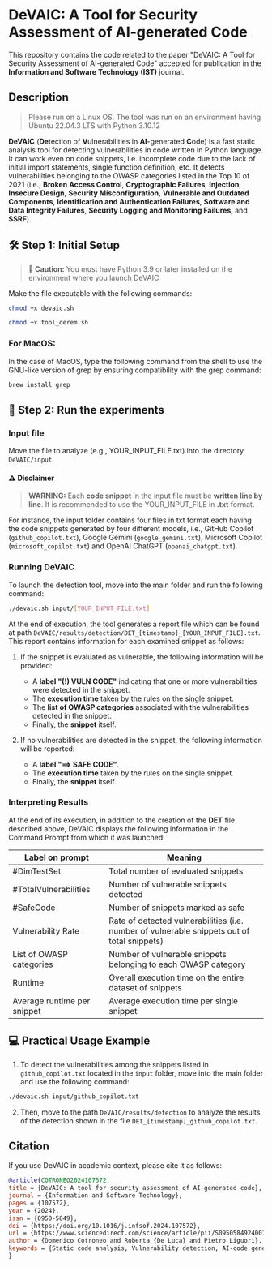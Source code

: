 # DeVAIC: A Tool for Security Assessment of AI-generated Code 

This repository contains the code related to the paper "DeVAIC: A Tool for Security Assessment of AI-generated Code" accepted for publication in the **Information and Software Technology (IST)** journal.


## Description

> Please run on a Linux OS. 
The tool was run on an environment having Ubuntu 22.04.3 LTS with Python 3.10.12

**DeVAIC** (**De**tection of **V**ulnerabilities  in **AI**-generated **C**ode) is a fast static analysis tool for detecting vulnerabilities in code written in Python language. It can work even on code snippets, i.e. incomplete code due to the lack of initial import statements, single function definition, etc. It detects vulnerabilities belonging to the OWASP categories listed in the Top 10 of 2021 (i.e., **Broken Access Control**, **Cryptographic Failures**, **Injection**, **Insecure Design**, **Security Misconfiguration**, **Vulnerable and Outdated Components**, **Identification and Authentication Failures**, **Software and Data Integrity Failures**, **Security Logging and Monitoring Failures**, and **SSRF**).


## 🛠️ Step 1: Initial Setup

> **🚨 Caution:** You must have Python 3.9 or later installed on the environment where you launch DeVAIC

Make the file executable with the following commands:

```bash
chmod +x devaic.sh

chmod +x tool_derem.sh
```

### For MacOS:

In the case of MacOS, type the following command from the shell to use the GNU-like version of grep by ensuring compatibility with the grep command:

```bash
brew install grep
```


## 🚀 Step 2: Run the experiments

### Input file

Move the file to analyze (e.g., YOUR_INPUT_FILE.txt) into the directory ``DeVAIC/input``.



#### ⚠️ Disclaimer

> **WARNING:** Each **code snippet** in the input file must be **written line by line**. It is recommended to use the YOUR_INPUT_FILE in **.txt** format. 

 

For instance, the input folder contains four files in txt format each having the code snippets generated by four different models, i.e., GitHub Copilot (``github_copilot.txt``), Google Gemini (``google_gemini.txt``), Microsoft Copilot (``microsoft_copilot.txt``) and OpenAI ChatGPT (``openai_chatgpt.txt``).


### Running DeVAIC 

To launch the detection tool, move into the main folder and run the following command:

```bash
./devaic.sh input/[YOUR_INPUT_FILE.txt]
```

At the end of execution, the tool generates a report file which can be found at path ``DeVAIC/results/detection/DET_[timestamp]_[YOUR_INPUT_FILE].txt``. This report contains information for each examined snippet as follows:

1. If the snippet is evaluated as vulnerable, the following information will be provided:
   - A **label "(!) VULN CODE"** indicating that one or more vulnerabilities were detected in the snippet.
   - The **execution time** taken by the rules on the single snippet.
   - The **list of OWASP categories** associated with the vulnerabilities detected in the snippet.
   - Finally, the **snippet** itself.

2. If no vulnerabilities are detected in the snippet, the following information will be reported:
   - A **label "==> SAFE CODE"**.
   - The **execution time** taken by the rules on the single snippet.
   - Finally, the **snippet** itself.



### Interpreting Results

At the end of its execution, in addition to the creation of the **DET** file described above, DeVAIC displays the following information in the Command Prompt from which it was launched:


| Label on prompt             | Meaning                                                        |
|-----------------------------|----------------------------------------------------------------|
| \#DimTestSet                | Total number of evaluated snippets                             |
| \#TotalVulnerabilities      | Number of vulnerable snippets detected                         |
| \#SafeCode                  | Number of snippets marked as safe                              |
| Vulnerability Rate          | Rate of detected vulnerabilities (i.e. number of vulnerable snippets out of total snippets) |
| List of OWASP categories    | Number of vulnerable snippets belonging to each OWASP category |
| Runtime                     | Overall execution time on the entire dataset of snippets       |
| Average runtime per snippet | Average execution time per single snippet                      |


## 💻 Practical Usage Example 

1. To detect the vulnerabilities among the snippets listed in ``github_copilot.txt`` located in the ``input`` folder, move into the main folder and use the following command:
```bash
./devaic.sh input/github_copilot.txt
```

2. Then, move to the path ``DeVAIC/results/detection`` to analyze the results of the detection shown in the file ``DET_[timestamp]_github_copilot.txt``.


## Citation

If you use DeVAIC in academic context, please cite it as follows:

```bibtex
@article{COTRONEO2024107572,
title = {DeVAIC: A tool for security assessment of AI-generated code},
journal = {Information and Software Technology},
pages = {107572},
year = {2024},
issn = {0950-5849},
doi = {https://doi.org/10.1016/j.infsof.2024.107572},
url = {https://www.sciencedirect.com/science/article/pii/S0950584924001770},
author = {Domenico Cotroneo and Roberta {De Luca} and Pietro Liguori},
keywords = {Static code analysis, Vulnerability detection, AI-code generators, Python}
}

